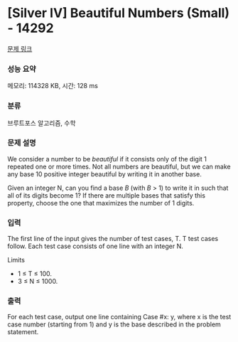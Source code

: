 # [Silver IV] Beautiful Numbers (Small) - 14292 

[문제 링크](https://www.acmicpc.net/problem/14292) 

### 성능 요약

메모리: 114328 KB, 시간: 128 ms

### 분류

브루트포스 알고리즘, 수학

### 문제 설명

<p>We consider a number to be <em>beautiful</em> if it consists only of the digit 1 repeated one or more times. Not all numbers are beautiful, but we can make any base 10 positive integer beautiful by writing it in another base.</p>

<p>Given an integer N, can you find a base <em>B</em> (with <em>B</em> > 1) to write it in such that all of its digits become 1? If there are multiple bases that satisfy this property, choose the one that maximizes the number of 1 digits.</p>

### 입력 

 <p>The first line of the input gives the number of test cases, T. T test cases follow. Each test case consists of one line with an integer N.</p>

<p>Limits</p>

<ul>
	<li>1 ≤ T ≤ 100.</li>
	<li>3 ≤ N ≤ 1000.</li>
</ul>

### 출력 

 <p>For each test case, output one line containing Case #x: y, where x is the test case number (starting from 1) and y is the base described in the problem statement.</p>

